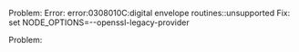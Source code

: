 
Problem:
  Error: error:0308010C:digital envelope routines::unsupported
Fix:
  set NODE_OPTIONS=--openssl-legacy-provider


Problem:
  
